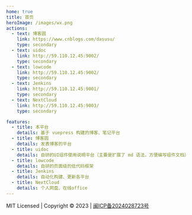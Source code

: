 ```yaml
---
home: true
title: 首页
heroImage: /images/wx.png
actions:
  - text: 博客圆
    link: https://www.cnblogs.com/dasusu/
    type: secondary
  - text: uidoc
    link: http://59.110.12.45:9002/
    type: secondary
  - text: lowcode
    link: http://59.110.12.45:9002/
    type: secondary
  - text: Jenkins
    link: http://59.110.12.45:9001/
    type: secondary
  - text: NextCloud
    link: http://59.110.12.45:9003/
    type: secondary

features:
  - title: 本平台
    details: 基于 vuepress 构建的博客、笔记平台
  - title: 博客圆
    details: 发表博客的平台
  - title: uidoc
    details: 自研的UI组件使用说明平台（主要是扩展了 md 语法，方便编写组件文档）
  - title: lowcode
    details: 自研的页面级的低代码框架
  - title: Jenkins
    details: 自动化构建、更新各平台
  - title: NextCloud
    details: 个人网盘、在线office
---
```


<div class="footer">
MIT Licensed | Copyright © 2023 | <a href="https://beian.miit.gov.cn/" target="_blank">闽ICP备2024028723号</a>
</div>
